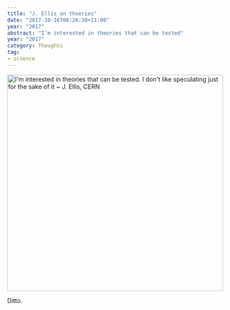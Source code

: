 ```yaml
---
title: "J. Ellis on thoeries"
date: "2017-10-16T08:26:30+11:00"
year: "2017"
abstract: "I’m interested in theories that can be tested"
year: "2017"
category: Thoughts
tag:
- science
---
```

<p><img src="https://rubenerd.com/files/2017/j-ellis@1x.jpg" srcset="https://rubenerd.com/files/2017/j-ellis@1x.jpg 1x, https://rubenerd.com/files/2017/j-ellis@2x.jpg 2x" alt="I'm interested in theories that can be tested. I don't like speculating just for the sake of it ~ J. Ellis, CERN" style="width:500px" /></p>

Ditto.

